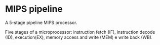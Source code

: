 
# MIPS pipeline 
A 5-stage pipeline MIPS processor.


Five stages of a microprocessor: instruction fetch (IF),
instruction decode (ID), 
execution(EX),
memory access and write (MEM) e write back (WB).

